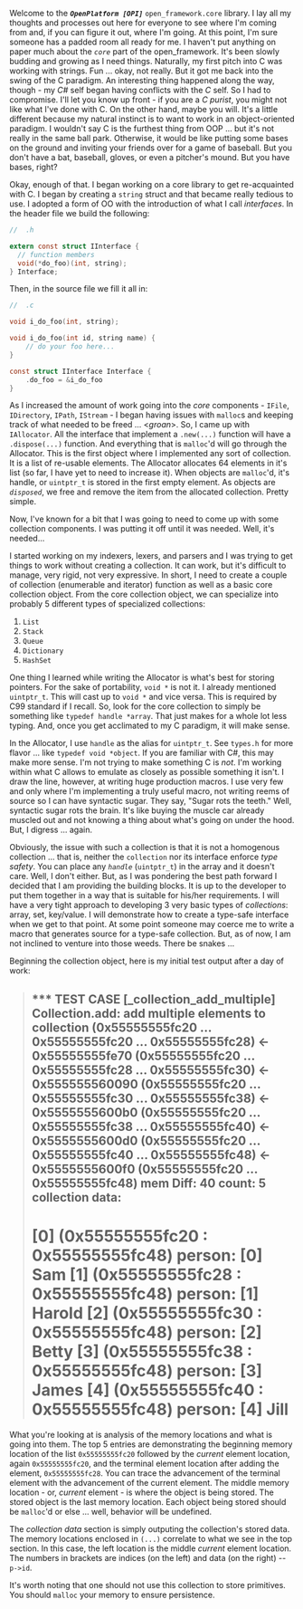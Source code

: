 Welcome to the **_`OpenPlatform [OPI]`_** `open_framework.core` library. I lay all my thoughts and processes out here for everyone to see where I'm coming from and, if you can figure it out, where I'm going. At this point, I'm sure someone has a padded room all ready for me. I haven't put anything on paper much about the *`core`* part of the open_framework. It's been slowly budding and growing as I need things. Naturally, my first pitch into C was working with strings. Fun ... okay, not really. But it got me back into the swing of the C paradigm. An interesting thing happened along the way, though - my *C#* self began having conflicts with the *C* self. So I had to compromise. I'll let you know up front - if you are a *C purist*, you might not like what I've done with C. On the other hand, maybe you will. It's a little different because my natural instinct is to want to work in an object-oriented paradigm. I wouldn't say C is the furthest thing from OOP ... but it's not really in the same ball park. Otherwise, it would be like putting some bases on the ground and inviting your friends over for a game of baseball. But you don't have a bat, baseball, gloves, or even a pitcher's mound. But you have bases, right?  

Okay, enough of that. I began working on a core library to get re-acquainted with C. I began by creating a `string` struct and that became really tedious to use. I adopted a form of OO with the introduction of what I call *interfaces*. In the header file we build the following:

``` c
//	.h

extern const struct IInterface {
  // function members
  void(*do_foo)(int, string);
} Interface;
```

Then, in the source file we fill it all in:

``` c
//	.c

void i_do_foo(int, string);

void i_do_foo(int id, string name) {
	// do your foo here...
}

const struct IInterface Interface {
	.do_foo = &i_do_foo
}
```

As I increased the amount of work going into the *core* components - `IFile`, `IDirectory`, `IPath`, `IStream` - I began having issues with `malloc`s and keeping track of what needed to be freed ... <*groan*>. So, I came up with `IAllocator`. All the interface that implement a `.new(...)` function will have a `.dispose(...)` function. And everything that is `malloc`'d will go through the Allocator. This is the first object where I implemented any sort of collection. It is a list of re-usable elements. The Allocator allocates 64 elements in it's list (so far, I have yet to need to increase it). When objects are `malloc`'d, it's handle, or `uintptr_t` is stored in the first empty element. As objects are *`disposed`*, we free and remove the item from the allocated collection. Pretty simple.  

Now, I've known for a bit that I was going to need to come up with some collection components. I was putting it off until it was needed. Well, it's needed...  

I started working on my indexers, lexers, and parsers and I was trying to get things to work without creating a collection. It can work, but it's difficult to manage, very rigid, not very expressive. In short, I need to create a couple of collection (enumerable and iterator) function as well as a basic core collection object. From the core collection object, we can specialize into probably 5 different types of specialized collections:
1. `List`
2. `Stack`
3. `Queue`
4. `Dictionary`
5. `HashSet`

One thing I learned while writing the Allocator is what's best for storing pointers. For the sake of portability, `void *` is not it. I already mentioned `uintptr_t`. This will cast up to `void *` and vice versa. This is required by C99 standard if I recall. So, look for the core collection to simply be something like `typedef handle *array`. That just makes for a whole lot less typing. And, once you get acclimated to my C paradigm, it will make sense.  

In the Allocator, I use `handle` as the alias for `uintptr_t`. See `types.h` for more flavor ... like `typedef void *object`. If you are familiar with C#, this may make more sense. I'm not trying to make something C is *not*. I'm working within what C allows to emulate as closely as possible something it isn't. I draw the line, however, at writing huge production macros. I use very few and only where I'm implementing a truly useful macro, not writing reems of source so I can have syntactic sugar. They say, "Sugar rots the teeth." Well, syntactic sugar rots the brain. It's like buying the muscle car already muscled out and not knowing a thing about what's going on under the hood. But, I digress ... again.

Obviously, the issue with such a collection is that it is not a homogenous collection ... that is, neither the `collection` nor its interface enforce *type safety*. You can place any *`handle`* (`uintptr_t`) in the array and it doesn't care. Well, I don't either. But, as I was pondering the best path forward I decided that I am providing the building blocks. It is up to the developer to put them together in a way that is suitable for his/her requirements. I will have a very tight approach to developing 3 very basic types of *collections*: array, set, key/value. I will demonstrate how to create a type-safe interface when we get to that point. At some point someone may coerce me to write a macro that generates source for a type-safe collection. But, as of now, I am not inclined to venture into those weeds. There be snakes ...  

Beginning the collection object, here is my initial test output after a day of work:
> *** TEST CASE [_collection_add_multiple]
> Collection.add: add multiple elements to collection
> (0x55555555fc20 ... 0x55555555fc20 ... 0x55555555fc28) <- 0x55555555fe70
> (0x55555555fc20 ... 0x55555555fc28 ... 0x55555555fc30) <- 0x555555560090
> (0x55555555fc20 ... 0x55555555fc30 ... 0x55555555fc38) <- 0x5555555600b0
> (0x55555555fc20 ... 0x55555555fc38 ... 0x55555555fc40) <- 0x5555555600d0
> (0x55555555fc20 ... 0x55555555fc40 ... 0x55555555fc48) <- 0x5555555600f0
> (0x55555555fc20 ... 0x55555555fc48)
> mem Diff: 40
> count: 5
> collection data:
> ---------------------------------------
> [0] (0x55555555fc20 : 0x55555555fc48) person: [0] Sam
> [1] (0x55555555fc28 : 0x55555555fc48) person: [1] Harold
> [2] (0x55555555fc30 : 0x55555555fc48) person: [2] Betty
> [3] (0x55555555fc38 : 0x55555555fc48) person: [3] James
> [4] (0x55555555fc40 : 0x55555555fc48) person: [4] Jill
> =======================================

What you're looking at is analysis of the memory locations and what is going into them. The top 5 entries are demonstrating the beginning memory location of the list `0x55555555fc20` followed by the *current* element location, again `0x55555555fc20`, and the terminal element location after adding the element, `0x55555555fc28`. You can trace the advancement of the terminal element with the advancement of the current element. The middle memory location - or, *current* element - is where the object is being stored. The stored object is the last memory location. Each object being stored should be `malloc`'d or else ... well, behavior will be undefined.  

The *collection data* section is simply outputing the collection's stored data. The memory locations enclosed in `(...)` correlate to what we see in the top section. In this case, the left location is the middle *current* element location. The numbers in brackets are indices (on the left) and data (on the right) -- `p->id`.

It's worth noting that one should not use this collection to store primitives. You should `malloc` your memory to ensure persistence.  



